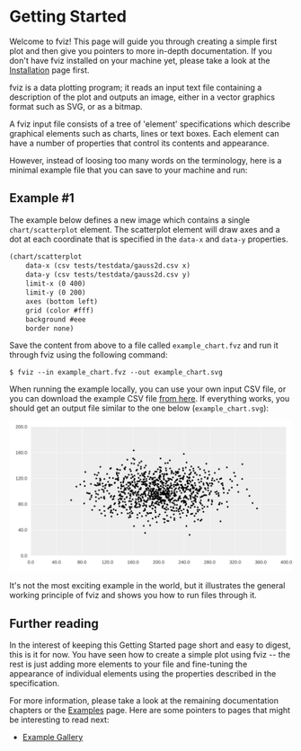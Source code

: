 Getting Started
===============

Welcome to fviz! This page will guide you through creating a simple first plot
and then give you pointers to more in-depth documentation. If you don't have
fviz installed on your machine yet, please take a look at the [Installation](/documentation/installation)
page first.


fviz is a data plotting program; it reads an input text file containing a
description of the plot and outputs an image, either in a vector graphics format
such as SVG, or as a bitmap.

A fviz input file consists of a tree of 'element' specifications which describe
graphical elements such as charts, lines or text boxes. Each element can have a
number of properties that control its contents and appearance.

However, instead of loosing too many words on the terminology, here is a minimal
example file that you can save to your machine and run:

Example #1
----------

The example below defines a new image which contains a single `chart/scatterplot`
element. The scatterplot element will draw axes and a dot at each coordinate
that is specified in the `data-x` and `data-y` properties. 

    (chart/scatterplot
        data-x (csv tests/testdata/gauss2d.csv x)
        data-y (csv tests/testdata/gauss2d.csv y)
        limit-x (0 400)
        limit-y (0 200)
        axes (bottom left)
        grid (color #fff)
        background #eee
        border none)

Save the content from above to a file called `example_chart.fvz` and run it
through fviz using the following command:

    $ fviz --in example_chart.fvz --out example_chart.svg

When running the example locally, you can use your own input CSV file, or you
can download the example CSV file [from here](https://github.com/asmuth/fviz/tree/master/tests/testdata/gauss2d.csv).
If everything works, you should get an output file similar to the one below
(`example_chart.svg`):

[![A simple scatterplot](/examples/charts-basic/scatterplot.svg)](https://fviz.org/examples/charts-basic/scatterplot)

It's not the most exciting example in the world, but it illustrates the general
working principle of fviz and shows you how to run files through it.


Further reading
---------------

In the interest of keeping this Getting Started page short and easy to digest,
this is it for now. You have seen how to create a simple plot using fviz -- the rest
is just adding more elements to your file and fine-tuning the appearance of
individual elements using the properties described in the specification.

For more information, please take a look at the remaining documentation chapters
or the [Examples](/examples) page. Here are some pointers to pages that might
be interesting to read next:

  - [Example Gallery](/examples)

